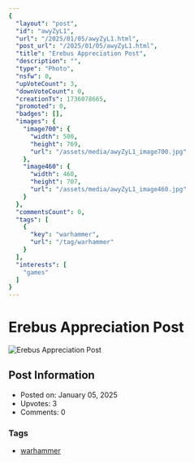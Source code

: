 ```yaml
---
{
  "layout": "post",
  "id": "awyZyL1",
  "url": "/2025/01/05/awyZyL1.html",
  "post_url": "/2025/01/05/awyZyL1.html",
  "title": "Erebus Appreciation Post",
  "description": "",
  "type": "Photo",
  "nsfw": 0,
  "upVoteCount": 3,
  "downVoteCount": 0,
  "creationTs": 1736078665,
  "promoted": 0,
  "badges": [],
  "images": {
    "image700": {
      "width": 500,
      "height": 769,
      "url": "/assets/media/awyZyL1_image700.jpg"
    },
    "image460": {
      "width": 460,
      "height": 707,
      "url": "/assets/media/awyZyL1_image460.jpg"
    }
  },
  "commentsCount": 0,
  "tags": [
    {
      "key": "warhammer",
      "url": "/tag/warhammer"
    }
  ],
  "interests": [
    "games"
  ]
}
---
```


# Erebus Appreciation Post

![Erebus Appreciation Post](/assets/media/awyZyL1_image700.jpg)

## Post Information

- Posted on: January 05, 2025
- Upvotes: 3
- Comments: 0

### Tags

- [warhammer](/tag/warhammer)

